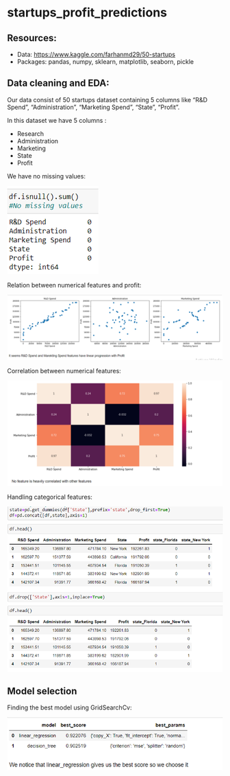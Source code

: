 # startups_profit_predictions

## Resources:
- Data: https://www.kaggle.com/farhanmd29/50-startups
- Packages: pandas, numpy, sklearn, matplotlib, seaborn, pickle

## Data cleaning and EDA:
Our data consist of 50 startups dataset containing 5 columns  like “R&D Spend”, “Administration”, “Marketing Spend”, “State”, “Profit”.

In this dataset we have 5 columns :
- Research  
- Administration  
- Marketing 
- State  
- Profit 


We have no missing values:

![](Capture%20d’écran%202021-10-11%20003538.png)



Relation between numerical features and profit:

![](Capture%20d’écran%202021-10-11%20004229.png)



Correlation between numerical features:

![](Capture%20d’écran%202021-10-11%20004251.png)



Handling categorical features:

![](Capture%20d’écran%202021-10-11%20004340.png)

## Model selection

Finding the best model using GridSearchCv:

![](Capture%20d’écran%202021-10-11%20004409.png)
